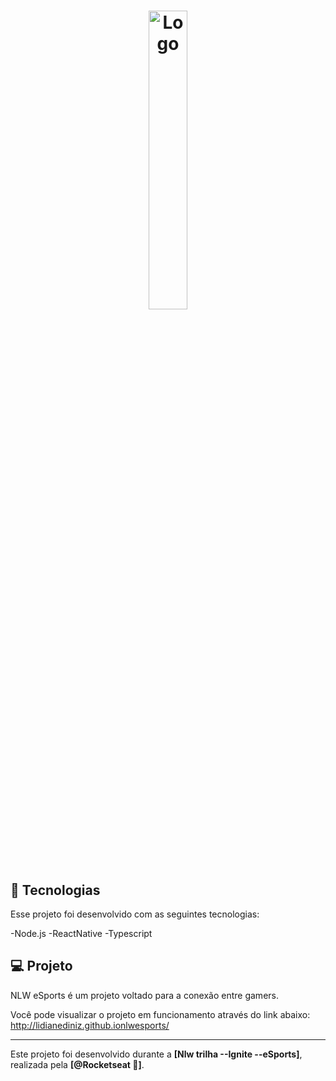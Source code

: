 <h1 align="center">
  <img alt="Logo" src="https://global-uploads.webflow.com/61d83a2ebb0ae01ab96e841a/630ced17a99fbd99b6169b52_Logo-NLW-eSports.svg" width="35%">
</h1>


## 🚀 Tecnologias

Esse projeto foi desenvolvido com as seguintes tecnologias:

-Node.js
-ReactNative
-Typescript

## 💻 Projeto

NLW eSports é um projeto voltado para a conexão entre gamers.

Você pode visualizar o projeto em funcionamento através do link abaixo:
http://lidianediniz.github.ionlwesports/





---

Este projeto foi desenvolvido durante a **[Nlw trilha --Ignite --eSports]**, realizada pela **[@Rocketseat 💜]**.